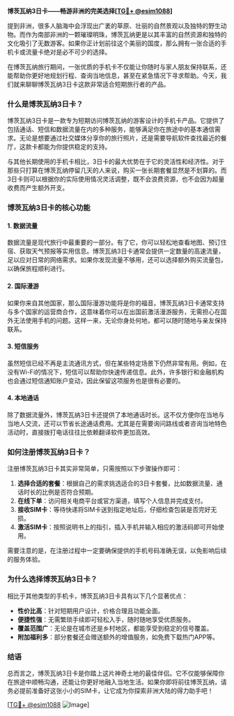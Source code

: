 **博茨瓦纳3日卡——畅游非洲的完美选择[[TG💪+ @esim1088](https://t.me/s/esim1088)]**

提到非洲，很多人脑海中会浮现出广袤的草原、壮丽的自然景观以及独特的野生动物。而作为南部非洲的一颗璀璨明珠，博茨瓦纳更是以其丰富的自然资源和独特的文化吸引了无数游客。如果你正计划前往这个美丽的国度，那么拥有一张合适的手机卡或流量卡绝对是必不可少的选择。

在博茨瓦纳旅行期间，一张优质的手机卡不仅能让你随时与家人朋友保持联系，还能帮助你更好地规划行程、查询当地信息，甚至在紧急情况下寻求帮助。今天，我们就来聊聊博茨瓦纳3日卡这款非常适合短期旅行者的产品。

### **什么是博茨瓦纳3日卡？**

博茨瓦纳3日卡是一款专为短期访问博茨瓦纳的游客设计的手机卡产品。它提供了包括通话、短信和数据流量在内的多种服务，能够满足你在旅途中的基本通信需求。无论是想要通过社交媒体分享你的旅行照片，还是需要导航软件查找最近的餐厅，这款卡都能为你提供稳定的支持。

与其他长期使用的手机卡相比，3日卡的最大优势在于它的灵活性和经济性。对于那些只打算在博茨瓦纳停留几天的人来说，购买一张长期套餐显然是不划算的。而3日卡则可以根据你的实际使用情况灵活调整，既不会浪费资源，也不会因为超量收费而产生额外开支。

### **博茨瓦纳3日卡的核心功能**

#### **1. 数据流量**
数据流量是现代旅行中最重要的一部分。有了它，你可以轻松地查看地图、预订住宿、获取天气预报等实用信息。博茨瓦纳3日卡通常会提供一定数量的高速流量，足以应对日常的网络需求。如果你发现流量不够用，还可以选择额外购买流量包，以确保旅程顺利进行。

#### **2. 国际漫游**
如果你来自其他国家，那么国际漫游功能将是你的福音。博茨瓦纳3日卡通常支持与多个国家的运营商合作，这意味着你可以在出国前激活漫游服务，无需担心在国外无法使用手机的问题。这样一来，无论你身处何地，都可以随时随地与亲友保持联系。

#### **3. 短信服务**
虽然短信已经不再是主流通讯方式，但在某些特定场景下仍然非常有用。例如，在没有Wi-Fi的情况下，短信可以帮助你快速传递信息。此外，许多银行和金融机构也会通过短信通知账户变动，因此保留这项服务也是很有必要的。

#### **4. 本地通话**
除了数据流量外，博茨瓦纳3日卡还提供了本地通话时长。这不仅方便你在当地与当地人交流，还可以节省长途通话费用。尤其是在需要询问路线或者咨询当地特色活动时，直接拨打电话往往比依赖翻译软件更加高效。

### **如何注册博茨瓦纳3日卡？**

注册博茨瓦纳3日卡其实非常简单，只需按照以下步骤操作即可：

1. **选择合适的套餐**：根据自己的需求挑选适合的3日卡套餐，比如数据流量、通话时长的比例是否符合预期。
2. **在线下单**：访问相关电商平台或官方渠道，填写个人信息并完成支付。
3. **接收SIM卡**：等待快递将SIM卡送到指定地址后，仔细检查包装是否完好无损。
4. **激活SIM卡**：按照说明书上的指引，插入手机并输入相应的激活码即可开始使用。

需要注意的是，在注册过程中一定要确保提供的手机号码准确无误，以免影响后续的服务体验。

### **为什么选择博茨瓦纳3日卡？**

相比于其他类型的手机卡，博茨瓦纳3日卡具有以下几个显著优点：

- **性价比高**：针对短期用户设计，价格合理且功能全面。
- **便捷性强**：无需繁琐手续即可轻松入手，随时随地享受优质服务。
- **覆盖范围广**：无论是在城市还是乡村地区，都能享受到稳定的信号覆盖。
- **附加福利多**：部分套餐还会赠送额外的增值服务，如免费下载热门APP等。

### **结语**

总而言之，博茨瓦纳3日卡是你踏上这片神奇土地的最佳伴侣。它不仅能够保障你在旅途中顺畅沟通，还能让你更好地融入当地生活。如果你即将前往博茨瓦纳，请务必提前准备好这张小小的SIM卡，让它成为你探索非洲大陆的得力助手吧！

[[TG💪+ @esim1088](https://t.me/s/esim1088) ![Image](https://i.postimg.cc/4NQfJmqS/Snipaste-2025-05-13-00-14-12.png)]